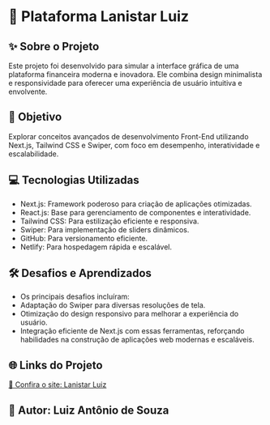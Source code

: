 # 🚀 Plataforma Lanistar Luiz

## ✨ Sobre o Projeto

Este projeto foi desenvolvido para simular a interface gráfica de uma plataforma financeira moderna e inovadora. Ele combina design minimalista e responsividade para oferecer uma experiência de usuário intuitiva e envolvente.

## 🎯 Objetivo

Explorar conceitos avançados de desenvolvimento Front-End utilizando Next.js, Tailwind CSS e Swiper, com foco em desempenho, interatividade e escalabilidade.

## 💻 Tecnologias Utilizadas

- Next.js: Framework poderoso para criação de aplicações otimizadas.
- React.js: Base para gerenciamento de componentes e interatividade.
- Tailwind CSS: Para estilização eficiente e responsiva.
- Swiper: Para implementação de sliders dinâmicos.
- GitHub: Para versionamento eficiente.
- Netlify: Para hospedagem rápida e escalável.

## 🛠️ Desafios e Aprendizados

- Os principais desafios incluíram:
- Adaptação do Swiper para diversas resoluções de tela.
- Otimização do design responsivo para melhorar a experiência do usuário.
- Integração eficiente de Next.js com essas ferramentas, reforçando habilidades na construção de aplicações web modernas e escaláveis.

## 🌐 Links do Projeto

[🔗 Confira o site: Lanistar Luiz](https://lanistarluiz.netlify.app)


## **📌 Autor: Luiz Antônio de Souza**
